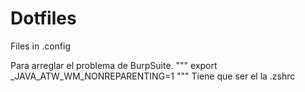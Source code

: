 # Dotfiles
Files in .config

Para arreglar el problema de BurpSuite.
"""
export _JAVA_ATW_WM_NONREPARENTING=1
"""
Tiene que ser el la .zshrc
